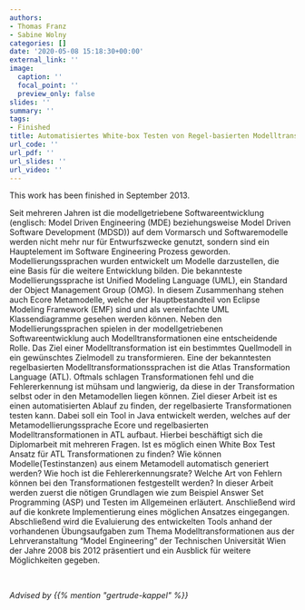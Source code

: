 ```yaml
---
authors:
- Thomas Franz
- Sabine Wolny
categories: []
date: '2020-05-08 15:18:30+00:00'
external_link: ''
image:
  caption: ''
  focal_point: ''
  preview_only: false
slides: ''
summary: ''
tags:
- Finished
title: Automatisiertes White-box Testen von Regel-basierten Modelltransformationen
url_code: ''
url_pdf: ''
url_slides: ''
url_video: ''
---
```


This work has been finished in September 2013.

Seit mehreren Jahren ist die modellgetriebene Softwareentwicklung (englisch: Model Driven Engineering (MDE) beziehungsweise Model Driven Software Development (MDSD)) auf dem Vormarsch und Softwaremodelle werden nicht mehr nur für Entwurfszwecke genutzt, sondern sind ein Hauptelement im Software Engineering Prozess geworden. Modellierungssprachen wurden entwickelt um Modelle darzustellen, die eine Basis für die weitere Entwicklung bilden. Die bekannteste Modellierungssprache ist Unified Modeling Language (UML), ein Standard der Object Management Group (OMG). In diesem Zusammenhang stehen auch Ecore Metamodelle, welche der Hauptbestandteil von Eclipse Modeling Framework (EMF) sind und als vereinfachte UML Klassendiagramme gesehen werden können. Neben den Modellierungssprachen spielen in der modellgetriebenen Softwareentwicklung auch Modelltransformationen eine entscheidende Rolle. Das Ziel einer Modelltransformation ist ein bestimmtes Quellmodell in ein gewünschtes Zielmodell zu transformieren. Eine der bekanntesten regelbasierten Modelltransformationssprachen ist die Atlas Transformation Language (ATL). Oftmals schlagen Transformationen fehl und die Fehlererkennung ist mühsam und langwierig, da diese in der Transformation selbst oder in den Metamodellen liegen können. Ziel dieser Arbeit ist es einen automatisierten Ablauf zu finden, der regelbasierte Transformationen testen kann. Dabei soll ein Tool in Java entwickelt werden, welches auf der Metamodellierungssprache Ecore und regelbasierten Modelltransformationen in ATL aufbaut. Hierbei beschäftigt sich die Diplomarbeit mit mehreren Fragen. Ist es möglich einen White Box Test Ansatz für ATL Transformationen zu finden? Wie können Modelle(Testinstanzen) aus einem Metamodell automatisch generiert werden? Wie hoch ist die Fehlererkennungsrate? Welche Art von Fehlern können bei den Transformationen festgestellt werden? In dieser Arbeit werden zuerst die nötigen Grundlagen wie zum Beispiel Answer Set Programming (ASP) und Testen im Allgemeinen erläutert. Anschließend wird auf die konkrete Implementierung eines möglichen Ansatzes eingegangen. Abschließend wird die Evaluierung des entwickelten Tools anhand der vorhandenen Übungsaufgaben zum Thema Modelltransformationen aus der Lehrveranstaltung “Model Engineering” der Technischen Universität Wien der Jahre 2008 bis 2012 präsentiert und ein Ausblick für weitere Möglichkeiten gegeben.

&nbsp;

*Advised by {{% mention "gertrude-kappel" %}}*